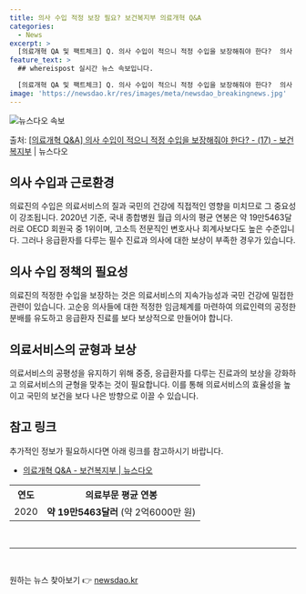 ```yaml
---
title: 의사 수입 적정 보장 필요? 보건복지부 의료개혁 Q&A
categories:
  - News
excerpt: >
  [의료개혁 QA 및 팩트체크] Q. 의사 수입이 적으니 적정 수입을 보장해줘야 한다?  의사 수입은 이미 세…
feature_text: >
  ## whereispost 실시간 뉴스 속보입니다.

  [의료개혁 QA 및 팩트체크] Q. 의사 수입이 적으니 적정 수입을 보장해줘야 한다?  의사 수입은 이미 세…
image: 'https://newsdao.kr/res/images/meta/newsdao_breakingnews.jpg'
---
```


![뉴스다오 속보](https://newsdao.kr/res/images/meta/newsdao_breakingnews.jpg)

<p>출처: <a href="https://newsdao.kr/3458" rel="dofollow">[의료개혁 Q&A] 의사 수입이 적으니 적정 수입을 보장해줘야 한다? - (17) - 보건복지부</a> | 뉴스다오</p>

<h2 data-ke-size="size26">의사 수입과 근로환경</h2>
<p data-ke-size="size16">의료진의 수입은 의료서비스의 질과 국민의 건강에 직접적인 영향을 미치므로 그 중요성이 강조됩니다. 2020년 기준, 국내 종합병원 월급 의사의 평균 연봉은 약 19만5463달러로 OECD 회원국 중 1위이며, 고소득 전문직인 변호사나 회계사보다도 높은 수준입니다. 그러나 응급환자를 다루는 필수 진료과 의사에 대한 보상이 부족한 경우가 있습니다.</p>

<h2 data-ke-size="size26">의사 수입 정책의 필요성</h2>
<p data-ke-size="size16">의료진의 적정한 수입을 보장하는 것은 의료서비스의 지속가능성과 국민 건강에 밀접한 관련이 있습니다. 고순응 의사들에 대한 적정한 임금체계를 마련하여 의료인력의 공정한 분배를 유도하고 응급환자 진료를 보다 보상적으로 만들어야 합니다.</p>

<h2 data-ke-size="size26">의료서비스의 균형과 보상</h2>
<p data-ke-size="size16">의료서비스의 공평성을 유지하기 위해 중증, 응급환자를 다루는 진료과의 보상을 강화하고 의료서비스의 균형을 맞추는 것이 필요합니다. 이를 통해 의료서비스의 효율성을 높이고 국민의 보건을 보다 나은 방향으로 이끌 수 있습니다.</p>

<h2 data-ke-size="size26">참고 링크</h2>
<p data-ke-size="size16">추가적인 정보가 필요하시다면 아래 링크를 참고하시기 바랍니다.</p>
<ul>
  <li><a href="https://newsdao.kr/3458">의료개혁 Q&A - 보건복지부 | 뉴스다오</a></li>
</ul>

<table>
	<tr>
		<th>연도</th>
		<th>의료부문 평균 연봉</th>
	</tr>
	<tr>
		<td>2020</td>
		<td style="text-align: center; height: 17px;"><b>약 19만5463달러</b> (약 2억6000만 원)</td>
	</tr>
</table>
<br>
<hr>
<p data-ke-size="size16">&nbsp;</p> 

원하는 뉴스 찾아보기 👉 <a href="https://newsdao.kr" rel="dofollow">newsdao.kr</a>


